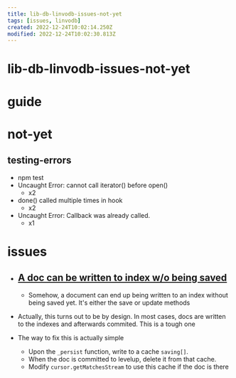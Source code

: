 ```yaml
---
title: lib-db-linvodb-issues-not-yet
tags: [issues, linvodb]
created: 2022-12-24T10:02:14.250Z
modified: 2022-12-24T10:02:30.813Z
---
```


# lib-db-linvodb-issues-not-yet

# guide

# not-yet

## testing-errors

- npm test
- Uncaught Error: cannot call iterator() before open()
  - x2
- done() called multiple times in hook
  - x2
- Uncaught Error: Callback was already called.
  - x1
# issues
- ## [A doc can be written to index w/o being saved](https://github.com/Ivshti/linvodb3/issues/16)
  - Somehow, a document can end up being written to an index without being saved yet. It's either the save or update methods

- Actually, this turns out to be by design. In most cases, docs are written to the indexes and afterwards commited. This is a tough one

- The way to fix this is actually simple
  - Upon the `_persist` function, write to a cache `saving[]`. 
  - When the doc is committed to levelup, delete it from that cache.
  - Modify `cursor.getMatchesStream` to use this cache if the doc is there
